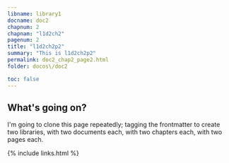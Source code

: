 ```yaml
---
libname: library1
docname: doc2
chapnum: 2
chapnam: "l1d2ch2"
pagenum: 2
title: "l1d2ch2p2"
summary: "This is l1d2ch2p2"
permalink: doc2_chap2_page2.html
folder: docos\/doc2

toc: false
---
```


## What's going on?

I'm going to clone this page repeatedly; tagging the frontmatter to create two libraries, with two documents each, with two chapters each, with two pages each.

{% include links.html %}